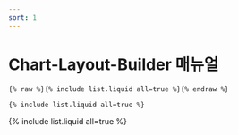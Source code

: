 ```yaml
---
sort: 1
---
```


# Chart-Layout-Builder 매뉴얼

```
{% raw %}{% include list.liquid all=true %}{% endraw %}

{% include list.liquid all=true %}
```

{% include list.liquid all=true %}
